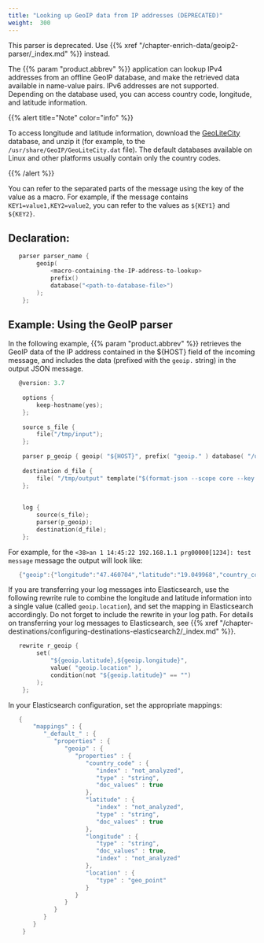 ```yaml
---
title: "Looking up GeoIP data from IP addresses (DEPRECATED)"
weight:  300
---
```

<!-- DISCLAIMER: This file is based on the syslog-ng Open Source Edition documentation https://github.com/balabit/syslog-ng-ose-guides/commit/2f4a52ee61d1ea9ad27cb4f3168b95408fddfdf2 and is used under the terms of The syslog-ng Open Source Edition Documentation License. The file has been modified by Axoflow. -->

This parser is deprecated. Use {{% xref "/chapter-enrich-data/geoip2-parser/_index.md" %}} instead.

The {{% param "product.abbrev" %}} application can lookup IPv4 addresses from an offline GeoIP database, and make the retrieved data available in name-value pairs. IPv6 addresses are not supported. Depending on the database used, you can access country code, longitude, and latitude information.

{{% alert title="Note" color="info" %}}

To access longitude and latitude information, download the [GeoLiteCity](http://geolite.maxmind.com/download/geoip/database/GeoLiteCity.dat.gz) database, and unzip it (for example, to the `/usr/share/GeoIP/GeoLiteCity.dat` file). The default databases available on Linux and other platforms usually contain only the country codes.

{{% /alert %}}

You can refer to the separated parts of the message using the key of the value as a macro. For example, if the message contains `KEY1=value1,KEY2=value2`, you can refer to the values as `${KEY1}` and `${KEY2}`.


## Declaration:

```c
   parser parser_name {
        geoip(
            <macro-containing-the-IP-address-to-lookup>
            prefix()
            database("<path-to-database-file>")
        );
    };
```



## Example: Using the GeoIP parser

In the following example, {{% param "product.abbrev" %}} retrieves the GeoIP data of the IP address contained in the ${HOST} field of the incoming message, and includes the data (prefixed with the `geoip.` string) in the output JSON message.

```c
   @version: 3.7
    
    options {
        keep-hostname(yes);
    };
    
    source s_file {
        file("/tmp/input");
    };
    
    parser p_geoip { geoip( "${HOST}", prefix( "geoip." ) database( "/usr/share/GeoIP/GeoLiteCity.dat" ) ); };
    
    destination d_file {
        file( "/tmp/output" template("$(format-json --scope core --key geoip*)\n") );
    };
    
    
    log {
        source(s_file);
        parser(p_geoip);
        destination(d_file);
    };
```

For example, for the `<38>an 1 14:45:22 192.168.1.1 prg00000[1234]: test message` message the output will look like:

```c
   {"geoip":{"longitude":"47.460704","latitude":"19.049968","country_code":"HU"},"PROGRAM":"prg00000","PRIORITY":"info","PID":"1234","MESSAGE":"test message","HOST":"192.168.1.1","FACILITY":"auth","DATE":"Jan  1 14:45:22"}
```

If you are transferring your log messages into Elasticsearch, use the following rewrite rule to combine the longitude and latitude information into a single value (called `geoip.location`), and set the mapping in Elasticsearch accordingly. Do not forget to include the rewrite in your log path. For details on transferring your log messages to Elasticsearch, see {{% xref "/chapter-destinations/configuring-destinations-elasticsearch2/_index.md" %}}.

```c
   rewrite r_geoip {
        set(
            "${geoip.latitude},${geoip.longitude}",
            value( "geoip.location" ),
            condition(not "${geoip.latitude}" == "")
        );
    };
```

In your Elasticsearch configuration, set the appropriate mappings:

```c
   {
       "mappings" : {
          "_default_" : {
             "properties" : {
                "geoip" : {
                   "properties" : {
                      "country_code" : {
                         "index" : "not_analyzed",
                         "type" : "string",
                         "doc_values" : true
                      },
                      "latitude" : {
                         "index" : "not_analyzed",
                         "type" : "string",
                         "doc_values" : true
                      },
                      "longitude" : {
                         "type" : "string",
                         "doc_values" : true,
                         "index" : "not_analyzed"
                      },
                      "location" : {
                         "type" : "geo_point"
                      }
                   }
                }
             }
          }
       }
    }
```

